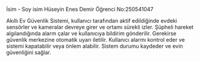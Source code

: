 İsim - Soy isim Hüseyin Enes Demir
Öğrenci No:250541047


Akıllı Ev Güvenlik Sistemi, kullanıcı tarafından aktif edildiğinde evdeki sensörler ve kameralar devreye girer ve ortamı sürekli izler. Şüpheli hareket algılandığında alarm çalar ve kullanıcıya bildirim gönderilir. Gerekirse güvenlik merkezine otomatik uyarı iletilir. Kullanıcı alarmı kontrol eder ve sistemi kapatabilir veya önlem alabilir. Sistem durumu kaydeder ve evin güvenliğini sağlar.

